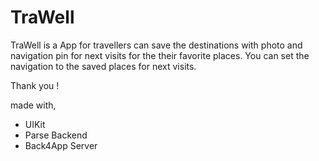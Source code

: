 # TraWell

TraWell  is  a App for travellers  can save the destinations with photo and navigation pin  for  next visits for the their favorite places.
You can set the navigation  to the saved places for next visits.

Thank you !

made with,

* UIKit
* Parse Backend
* Back4App Server
